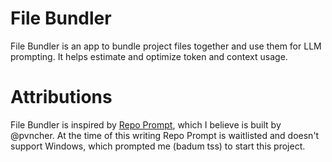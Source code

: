 # File Bundler
File Bundler is an app to bundle project files together and use them for LLM prompting. It helps estimate and optimize token and context usage.

# Attributions
File Bundler is inspired by [Repo Prompt](https://x.com/RepoPrompt), which I believe is built by @pvncher.
At the time of this writing Repo Prompt is waitlisted and doesn't support Windows, which prompted me (badum tss) to start this project.